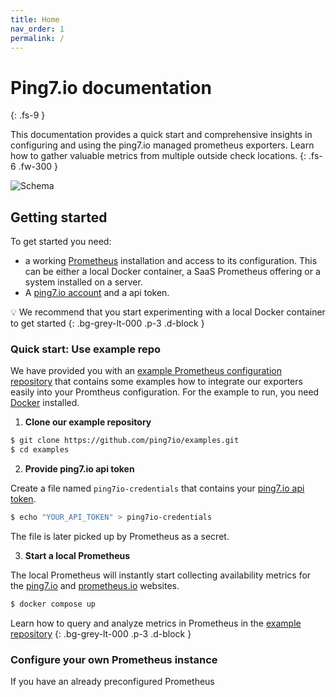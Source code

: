 ```yaml
---
title: Home
nav_order: 1
permalink: /
---
```


# Ping7.io documentation
{: .fs-9 }

This documentation provides a quick start and comprehensive insights in configuring
and using the ping7.io managed prometheus exporters. Learn how to gather valuable
metrics from multiple outside check locations.
{: .fs-6 .fw-300 }

![Schema](https://ping7.io/assets/img/illustrations/schema.png)

## Getting started

To get started you need:

* a working [Prometheus](https://prometheus.io) installation and
  access to its configuration. This can be either a local Docker
  container, a SaaS Prometheus offering or a system installed on
  a server.
* A [ping7.io account](https://ping7.io/customer) and a api token.

💡 We recommend that you start experimenting with a local Docker container to get
started
{: .bg-grey-lt-000 .p-3 .d-block }

### Quick start: Use example repo

We have provided you with an [example Prometheus configuration repository](https://github.com/ping7io/examples)
that contains some examples how to integrate our exporters easily into your Promtheus configuration. For the
example to run, you need [Docker](https://www.docker.com/get-started) installed.

1. __Clone our example repository__

```bash
$ git clone https://github.com/ping7io/examples.git
$ cd examples
```

2. __Provide ping7.io api token__

Create a file named `ping7io-credentials` that contains your
[ping7.io api token](https://ping7.io/customer).

```bash
$ echo "YOUR_API_TOKEN" > ping7io-credentials
```

The file is later picked up by Prometheus as a secret.

3. __Start a local Prometheus__

The local Prometheus will instantly start collecting availability metrics
for the [ping7.io](https://ping7.io) and [prometheus.io](https://prometheus.io)
websites.

```bash
$ docker compose up
```

<i class="bi bi-github"></i> Learn how to query and analyze metrics in Prometheus in the
  [example repository](https://github.com/ping7io/examples)
{: .bg-grey-lt-000 .p-3 .d-block }

### Configure your own Prometheus instance

If you have an already preconfigured Prometheus
